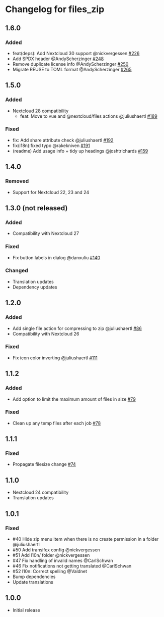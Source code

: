 <!--
 - SPDX-FileCopyrightText: 2021 Nextcloud GmbH and Nextcloud contributors
 - SPDX-License-Identifier: AGPL-3.0-or-later
-->
# Changelog for files_zip

## 1.6.0

### Added

- feat(deps): Add Nextcloud 30 support @nickvergessen [#226](https://github.com/nextcloud/files_zip/pull/226)
- Add SPDX header @AndyScherzinger [#248](https://github.com/nextcloud/files_zip/pull/248)
- Remove duplicate license info @AndyScherzinger [#250](https://github.com/nextcloud/files_zip/pull/250)
- Migrate REUSE to TOML format @AndyScherzinger [#265](https://github.com/nextcloud/files_zip/pull/265)

## 1.5.0

### Added

- Nextcloud 28 compatibility
  - feat: Move to vue and @nextcloud/files actions @juliushaertl [#189](https://github.com/nextcloud/files_zip/pull/189)

### Fixed

- fix: Add share attribute check @juliushaertl [#192](https://github.com/nextcloud/files_zip/pull/192)
- fix(i18n):fixed typo @rakekniven [#191](https://github.com/nextcloud/files_zip/pull/191)
- (readme) Add usage info + tidy up headings @joshtrichards [#159](https://github.com/nextcloud/files_zip/pull/159)

## 1.4.0

### Removed

- Support for Nextcloud 22, 23 and 24

## 1.3.0 (not released)

### Added

- Compatibility with Nextcloud 27

### Fixed

- Fix button labels in dialog @danxuliu [#140](https://github.com/nextcloud/files_zip/pull/140)

### Changed

- Translation updates
- Dependency updates

## 1.2.0

### Added

- Add single file action for compressing to zip @juliushaertl [#86](https://github.com/nextcloud/files_zip/pull/86)
- Compatibility with Nextcloud 26

### Fixed

- Fix icon color inverting @juliushaertl [#111](https://github.com/nextcloud/files_zip/pull/111)

## 1.1.2

### Added

- Add option to limit the maximum amount of files in size [#79](https://github.com/nextcloud/files_zip/pull/79)

### Fixed

- Clean up any temp files after each job [#78](https://github.com/nextcloud/files_zip/pull/78)

## 1.1.1

### Fixed

- Propagate filesize change [#74](https://github.com/nextcloud/files_zip/pull/74)


## 1.1.0

- Nextcloud 24 compatibility
- Translation updates

## 1.0.1

### Fixed

- #40 Hide zip menu item when there is no create permission in a folder @juliushaertl
- #50 Add transifex config @nickvergessen
- #51 Add l10n/ folder @nickvergessen
- #47 Fix handling of invalid names @CarlSchwan
- #46 Fix notifications not getting translated @CarlSchwan
- #52 l10n: Correct spelling @Valdnet
- Bump dependencies
- Update translations


## 1.0.0

- Initial release
